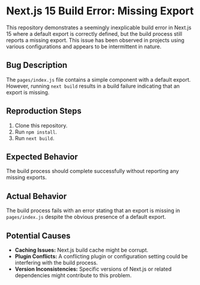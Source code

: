 # Next.js 15 Build Error: Missing Export

This repository demonstrates a seemingly inexplicable build error in Next.js 15 where a default export is correctly defined, but the build process still reports a missing export.  This issue has been observed in projects using various configurations and appears to be intermittent in nature.

## Bug Description

The `pages/index.js` file contains a simple component with a default export. However, running `next build` results in a build failure indicating that an export is missing.

## Reproduction Steps

1. Clone this repository.
2. Run `npm install`.
3. Run `next build`.

## Expected Behavior

The build process should complete successfully without reporting any missing exports.

## Actual Behavior

The build process fails with an error stating that an export is missing in `pages/index.js` despite the obvious presence of a default export.

## Potential Causes

* **Caching Issues:**  Next.js build cache might be corrupt.
* **Plugin Conflicts:** A conflicting plugin or configuration setting could be interfering with the build process.
* **Version Inconsistencies:** Specific versions of Next.js or related dependencies might contribute to this problem.